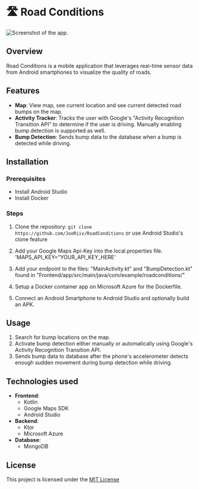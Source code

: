 # 🛣️ Road Conditions

![Screenshot of the app. ](https://i.imgur.com/D0Ecl3s.jpeg)

## Overview

Road Conditions is a mobile application that leverages real-time sensor data from Android smartphones to visualize the quality of roads.

## Features

- **Map**: View map, see current location and see current detected road bumps on the map.
- **Activity Tracker**: Tracks the user with Google's "Activity Recognition Transition API" to determine if the user is driving. Manually enabling bump detection is supported as well.
- **Bump Detection**: Sends bump data to the database when a bump is detected while driving.
  
## Installation

### Prerequisites

- Install Android Studio
- Install Docker

### Steps

1. Clone the repository: `git clone https://github.com/JooRiiv/RoadConditions` or use Android Studio's clone feature

2. Add your Google Maps Api-Key into the local.properties file. 'MAPS_API_KEY="YOUR_API_KEY_HERE'

3. Add your endpoint to the files: "MainActivity.kt" and "BumpDetection.kt" found in "Frontend/app/src/main/java/com/example/roadconditions/"

4. Setup a Docker container app on Microsoft Azure for the Dockerfile.

5. Connect an Android Smartphone to Android Studio and optionally build an APK.

## Usage

1. Search for bump locations on the map.
2. Activate bump detection either manually or automatically using Google's Activity Recognition Transition API.
3. Sends bump data to database after the phone's accelerometer detects enough sudden movement during bump detection while driving.

## Technologies used

- **Frontend**:
  - Kotlin
  - Google Maps SDK
  - Android Studio
- **Backend**:
  - Ktor
  - Microsoft Azure
- **Database**:
  - MongoDB

## License

This project is licensed under the [MIT License](/LICENSE)
